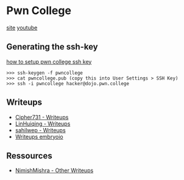 # Pwn College

[site](https://pwn.college/)
[youtube](https://www.youtube.com/pwncollege)

## Generating the ssh-key

[how to setup pwn college ssh key](https://www.twitch.tv/videos/722772832)

```
>>> ssh-keygen -f pwncollege
>>> cat pwncollege.pub (copy this into User Settings > SSH Key)
>>> ssh -i pwncollege hacker@dojo.pwn.college

```

## Writeups

- [Cipher731 - Writeups](https://github.com/Cipher731/pwn_college_writeup/tree/main)
- [LinHuiqing - Writeups](https://github.com/LinHuiqing/pwn-college-labs)
- [sahilwep - Writeups](https://github.com/sahilwep/Dojo-pwn-college/tree/main)
- [Writeups embryoio](https://github.com/Anon0nyx/pwn_college_notebook/tree/master/embryoio)

## Ressources

- [NimishMishra - Other Writeups](https://github.com/NimishMishra/exploit-dev)

